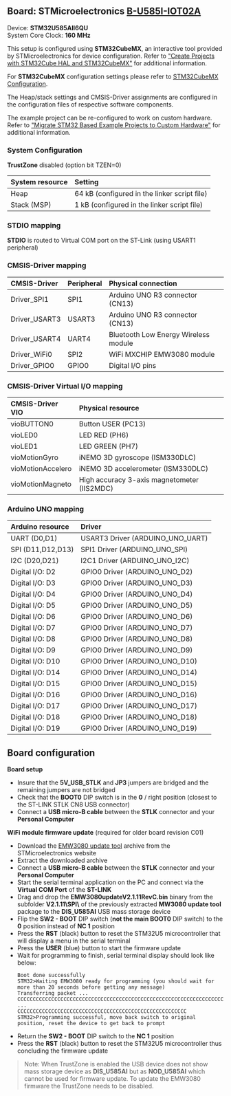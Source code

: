 Board: STMicroelectronics [B-U585I-IOT02A](https://www.st.com/en/evaluation-tools/b-u585i-iot02a.html)
------------------------------------------

Device: **STM32U585AII6QU**  
System Core Clock: **160 MHz**

This setup is configured using **STM32CubeMX**, an interactive tool provided by STMicroelectronics for device configuration.
Refer to ["Create Projects with STM32Cube HAL and STM32CubeMX"](https://www.keil.com/pack/doc/STM32Cube/html/index.html) for additional information.

For **STM32CubeMX** configuration settings please refer to [STM32CubeMX Configuration](STM32CubeMX/STM32CubeMX.pdf).

The Heap/stack settings and CMSIS-Driver assignments are configured in the configuration files of respective software components.

The example project can be re-configured to work on custom hardware.
Refer to ["Migrate STM32 Based Example Projects to Custom Hardware"](https://github.com/MDK-Packs/Documentation/tree/master/Porting_to_Custom_Hardware) for additional information.

### System Configuration

**TrustZone** disabled (option bit TZEN=0)

| System resource         | Setting
|:------------------------|:--------------------------------------------
| Heap                    | 64 kB (configured in the linker script file)
| Stack (MSP)             | 1 kB (configured in the linker script file)

### STDIO mapping

**STDIO** is routed to Virtual COM port on the ST-Link (using USART1 peripheral)

### CMSIS-Driver mapping

| CMSIS-Driver  | Peripheral  | Physical connection
|:--------------|:------------|:------------------------------------
| Driver_SPI1   | SPI1        | Arduino UNO R3 connector (CN13)
| Driver_USART3 | USART3      | Arduino UNO R3 connector (CN13)
| Driver_USART4 | UART4       | Bluetooth Low Energy Wireless module
| Driver_WiFi0  | SPI2        | WiFi MXCHIP EMW3080 module
| Driver_GPIO0  | GPIO0       | Digital I/O pins

### CMSIS-Driver Virtual I/O mapping

| CMSIS-Driver VIO  | Physical resource
|:------------------|:-------------------------------
| vioBUTTON0        | Button USER (PC13)
| vioLED0           | LED RED (PH6)
| vioLED1           | LED GREEN (PH7)
| vioMotionGyro     | iNEMO 3D gyroscope (ISM330DLC)
| vioMotionAccelero | iNEMO 3D accelerometer (ISM330DLC)
| vioMotionMagneto  | High accuracy 3-axis magnetometer (IIS2MDC)

### Arduino UNO mapping

| Arduino resource  | Driver
|:------------------|:-------------------------------
| UART (D0,D1)      | USART3 Driver (ARDUINO_UNO_UART)
| SPI (D11,D12,D13) | SPI1 Driver (ARDUINO_UNO_SPI)
| I2C (D20,D21)     | I2C1 Driver (ARDUINO_UNO_I2C)
| Digital I/O: D2   | GPIO0 Driver (ARDUINO_UNO_D2)
| Digital I/O: D3   | GPIO0 Driver (ARDUINO_UNO_D3)
| Digital I/O: D4   | GPIO0 Driver (ARDUINO_UNO_D4)
| Digital I/O: D5   | GPIO0 Driver (ARDUINO_UNO_D5)
| Digital I/O: D6   | GPIO0 Driver (ARDUINO_UNO_D6)
| Digital I/O: D7   | GPIO0 Driver (ARDUINO_UNO_D7)
| Digital I/O: D8   | GPIO0 Driver (ARDUINO_UNO_D8)
| Digital I/O: D9   | GPIO0 Driver (ARDUINO_UNO_D9)
| Digital I/O: D10  | GPIO0 Driver (ARDUINO_UNO_D10)
| Digital I/O: D14  | GPIO0 Driver (ARDUINO_UNO_D14)
| Digital I/O: D15  | GPIO0 Driver (ARDUINO_UNO_D15)
| Digital I/O: D16  | GPIO0 Driver (ARDUINO_UNO_D16)
| Digital I/O: D17  | GPIO0 Driver (ARDUINO_UNO_D17)
| Digital I/O: D18  | GPIO0 Driver (ARDUINO_UNO_D18)
| Digital I/O: D19  | GPIO0 Driver (ARDUINO_UNO_D19)

## Board configuration

**Board setup**

  - Insure that the **5V_USB_STLK** and **JP3** jumpers are bridged and the remaining jumpers are not bridged
  - Check that the **BOOT0** DIP switch is in the **0** / right position (closest to the ST-LINK STLK CN8 USB connector)
  - Connect a **USB micro-B cable** between the **STLK** connector and your **Personal Computer**

**WiFi module firmware update** (required for older board revision C01)

  - Download the [EMW3080 update tool](https://www.st.com/content/ccc/resource/technical/software/firmware/group1/48/a2/e8/27/7f/ae/4b/26/x-wifi-emw3080b/files/x-wifi-emw3080b.zip/jcr:content/translations/en.x-wifi-emw3080b.zip) archive from the STMicroelectronics website
  - Extract the downloaded archive
  - Connect a **USB micro-B cable** between the **STLK** connector and your **Personal Computer**
  - Start the serial terminal application on the PC and connect via the **Virtual COM Port** of the **ST-LINK**
  - Drag and drop the **EMW3080updateV2.1.11RevC.bin** binary from the subfolder **V2.1.11\\SPI\\** of the previously 
    extracted **MW3080 update tool** package to the **DIS_U585AI** USB mass storage device
  - Flip the **SW2 - BOOT** DIP switch (**not the main BOOT0** DIP switch) to the **0** position instead of **NC 1** position
  - Press the **RST** (black) button to reset the STM32U5 microcontroller that will display a menu in the serial terminal
  - Press the **USER** (blue) button to start the firmware update
  - Wait for programming to finish, serial terminal display should look like below:
    ```
    Boot done successfully
    STM32>Waiting EMW3080 ready for programming (you should wait for more than 20 seconds before getting any message)
    Transferring packet ...
    CCCCCCCCCCCCCCCCCCCCCCCCCCCCCCCCCCCCCCCCCCCCCCCCCCCCCCCCCCCCCCCCCCCCCCCCCCCCCCCCCCC
    ...
    CCCCCCCCCCCCCCCCCCCCCCCCCCCCCCCCCCCCCCCCCCCCCCCCCCCCCCC
    STM32>Programming successful, move back switch to original position, reset the device to get back to prompt
    ```  
  - Return the **SW2 - BOOT** DIP switch to the **NC 1** position
  - Press the **RST** (black) button to reset the STM32U5 microcontroller thus concluding the firmware update

  > Note: When TrustZone is enabled the USB device does not show mass storage device as **DIS_U585AI** but as **NOD_U585AI** which 
    cannot be used for firmware update. To update the EMW3080 firmware the TrustZone needs to be disabled.
